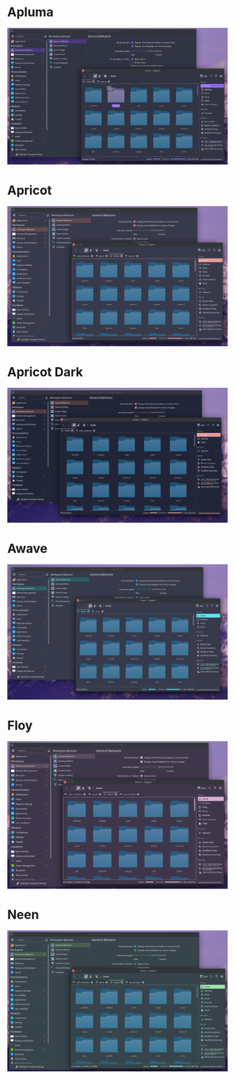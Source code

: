 # Apluma
[![Apluma](https://raw.githubusercontent.com/Monsene/plasma-color-schemes/master/Apluma/picture.png)](https://www.pling.com/p/1511374/)

# Apricot
[![Apricot](https://raw.githubusercontent.com/Monsene/plasma-color-schemes/master/Apricot/picture.png)](https://www.pling.com/p/1539451/)

# Apricot Dark
[![Apricot Dark](https://raw.githubusercontent.com/Monsene/plasma-color-schemes/master/Apricot%20Dark/picture.png)](https://www.pling.com/p/1539428/)

# Awave
[![Awave](https://raw.githubusercontent.com/Monsene/plasma-color-schemes/master/Awave/picture.png)](https://www.pling.com/p/1539431/)

# Floy
[![Floy](https://raw.githubusercontent.com/Monsene/plasma-color-schemes/master/Floy/picture.png)](https://www.pling.com/p/1539494/)

# Neen
[![Neen](https://raw.githubusercontent.com/Monsene/plasma-color-schemes/master/Neen/picture.png)](https://www.pling.com/p/1539493/)

